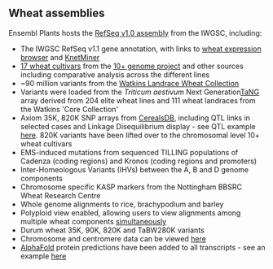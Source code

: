 ## Wheat assemblies

Ensembl Plants hosts the [RefSeq v1.0 assembly](http://plants.ensembl.org/Wheat) from the IWGSC, including:

- The IWGSC RefSeq v1.1 gene annotation, with links to [wheat expression browser](http://www.wheat-expression.com) and [KnetMiner](https://app.knetminer.com/resources/plants-lite/)
- [17 wheat cultivars](/Triticum_aestivum/Info/Strains?db=core) from the [10+ genome project](http://www.10wheatgenomes.com) and other sources including comparative analysis across the different lines
- ~90 million variants from the [Watkins Landrace Wheat Collection](https://www.jic.ac.uk/blog/the-a-e-watkins-landrace-collection-of-bread-wheat-who-was-ae-watkins/)
- Variants were loaded from the *Triticum aestivum* Next Generation[TaNG](https://doi.org/10.1111/pbi.14341) array derived from 204 elite wheat lines and 111 wheat landraces from the Watkins 'Core Collection'
- Axiom 35K, 820K SNP arrays from [CerealsDB](https://www.cerealsdb.uk.net/cerealgenomics/CerealsDB/index.php), including QTL links in selected cases and Linkage Disequilibrium display - see QTL example [here](https://plants.ensembl.org/Triticum_aestivum/Variation/Explore?r=5A:438266461-438267461;v=BA00617086;vdb=variation;vf=264386). 820K variants have been lifted over to the chromosomal level 10+ wheat cultivars
- EMS-induced mutations from sequenced TILLING populations of Cadenza (coding regions) and Kronos (coding regions and promoters)
- Inter-Homeologous Variants (IHVs) between the A, B and D genome components
- Chromosome specific KASP markers from the Nottingham BBSRC Wheat Research Centre
- Whole genome alignments to rice, brachypodium and barley
- Polyploid view enabled, allowing users to view alignments among multiple wheat components [simultaneously](http://plants.ensembl.org/Triticum_aestivum/Location/MultiPolyploid?db=core;g=TraesCS3D02G273600;r=3D:379535906-379539827;r1=3B:495135630-495139551:1;r2=3A:503751489-503755410:1;s1=Triticum_aestivum--3B;s2=Triticum_aestivum--3A)
- Durum wheat 35K, 90K, 820K and TaBW280K variants
- Chromosome and centromere data can be viewed [here](/Triticum_aestivum/Location/Genome)
- [AlphaFold](https://alphafold.ebi.ac.uk/) protein predictions have been added to all transcripts - see an example [here](http://plants.ensembl.org/Triticum_aestivum/Transcript/AFDB?db=core;g=TraesCS3D02G273600;r=3D:379535906-379539827;t=TraesCS3D02G273600.1)
